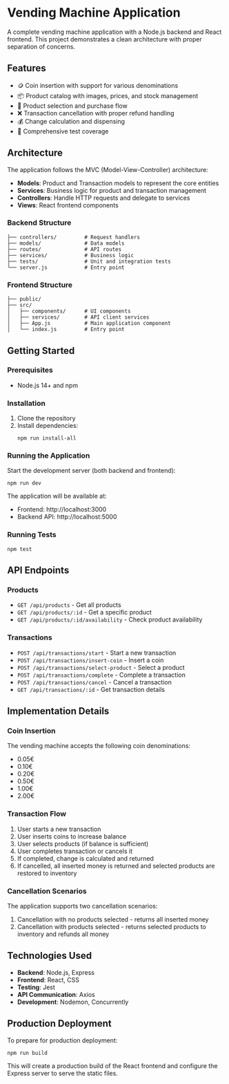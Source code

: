 # Vending Machine Application

A complete vending machine application with a Node.js backend and React frontend. This project demonstrates a clean architecture with proper separation of concerns.

## Features

- 🪙 Coin insertion with support for various denominations
- 📦 Product catalog with images, prices, and stock management
- 🛒 Product selection and purchase flow
- ❌ Transaction cancellation with proper refund handling
- 💰 Change calculation and dispensing
- 🧪 Comprehensive test coverage

## Architecture

The application follows the MVC (Model-View-Controller) architecture:

- **Models**: Product and Transaction models to represent the core entities
- **Services**: Business logic for product and transaction management
- **Controllers**: Handle HTTP requests and delegate to services
- **Views**: React frontend components

### Backend Structure

```
├── controllers/         # Request handlers
├── models/              # Data models
├── routes/              # API routes
├── services/            # Business logic
├── tests/               # Unit and integration tests
└── server.js            # Entry point
```

### Frontend Structure

```
├── public/
├── src/
│   ├── components/      # UI components
│   ├── services/        # API client services
│   ├── App.js           # Main application component
│   └── index.js         # Entry point
```

## Getting Started

### Prerequisites

- Node.js 14+ and npm

### Installation

1. Clone the repository
2. Install dependencies:
   ```
   npm run install-all
   ```

### Running the Application

Start the development server (both backend and frontend):

```
npm run dev
```

The application will be available at:
- Frontend: http://localhost:3000
- Backend API: http://localhost:5000

### Running Tests

```
npm test
```

## API Endpoints

### Products

- `GET /api/products` - Get all products
- `GET /api/products/:id` - Get a specific product
- `GET /api/products/:id/availability` - Check product availability

### Transactions

- `POST /api/transactions/start` - Start a new transaction
- `POST /api/transactions/insert-coin` - Insert a coin
- `POST /api/transactions/select-product` - Select a product
- `POST /api/transactions/complete` - Complete a transaction
- `POST /api/transactions/cancel` - Cancel a transaction
- `GET /api/transactions/:id` - Get transaction details

## Implementation Details

### Coin Insertion

The vending machine accepts the following coin denominations:
- 0.05€
- 0.10€
- 0.20€
- 0.50€
- 1.00€
- 2.00€

### Transaction Flow

1. User starts a new transaction
2. User inserts coins to increase balance
3. User selects products (if balance is sufficient)
4. User completes transaction or cancels it
5. If completed, change is calculated and returned
6. If cancelled, all inserted money is returned and selected products are restored to inventory

### Cancellation Scenarios

The application supports two cancellation scenarios:
1. Cancellation with no products selected - returns all inserted money
2. Cancellation with products selected - returns selected products to inventory and refunds all money

## Technologies Used

- **Backend**: Node.js, Express
- **Frontend**: React, CSS
- **Testing**: Jest
- **API Communication**: Axios
- **Development**: Nodemon, Concurrently

## Production Deployment

To prepare for production deployment:

```
npm run build
```

This will create a production build of the React frontend and configure the Express server to serve the static files.